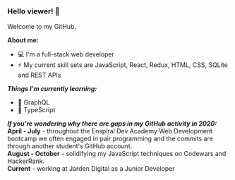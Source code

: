 ### Hello viewer! 👋

Welcome to my GitHub.

**About me:**
- 💻 I'm a full-stack web developer     
- ⚡ My current skill sets are JavaScript, React, Redux, HTML, CSS, SQLite and REST APIs

***Things I'm currently learning:***
- 🌱 GraphQL
- 🌱 TypeScript   

***If you're wondering why there are gaps in my GitHub activity in 2020:***    
**April - July** - throughout the Enspiral Dev Academy Web Development bootcamp we often engaged in pair programming
and the commits are through another student's GitHub account.    
**August - October** - solidifying my JavaScript techniques on Codewars and HackerRank.          
**Current** - working at Jarden Digital as a Junior Developer


<!--
**fai-songprasit/fai-songprasit** is a ✨ _special_ ✨ repository because its `README.md` (this file) appears on your GitHub profile.

Here are some ideas to get you started:

- 🔭 I’m currently working on ...
- 🌱 I’m currently learning ...
- 👯 I’m looking to collaborate on ...
- 🤔 I’m looking for help with ...
- 💬 Ask me about ...
- 📫 How to reach me: ...
- 😄 Pronouns: ...
- ⚡ Fun fact: ...
-->
